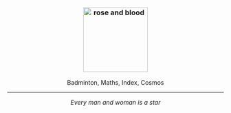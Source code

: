 <h3 align="center">
	<img src="https://avatars.githubusercontent.com/u/156987370" width="150" alt="rose and blood" />
</h3>

<p align="center">Badminton, Maths, Index, Cosmos</p>

---

<p align="center"><i>Every man and woman is a star</i></p>
